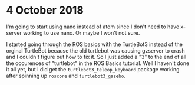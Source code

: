 # 4 October 2018

I'm going to start using nano instead of atom since I don't need to have x-server working to use nano. Or maybe I won't not sure.

I started going through the ROS basics with the TurtleBot3 instead of the orginal TurtleBot because the old turtlebot was causing gzserver to crash and I couldn't figure out how to fix it. So I just added a "3" to the end of all the occurences of "turtlebot" in the ROS Basics tutorial. Well I haven't done it all yet, but I did get the `turtlebot3_teleop_keyboard` package working after spinning up `roscore` and `turtlebot3_gazebo`.
